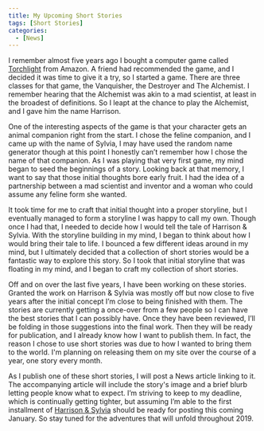 ```yaml
---
title: My Upcoming Short Stories
tags: [Short Stories]
categories:
  - [News]
---
```

I remember almost five years ago I bought a computer game called [Torchlight](https://www.amazon.com/gp/product/B0085P7YGU/ref=as_li_tl?ie=UTF8&tag=mysite009e-20&camp=1789&creative=9325&linkCode=as2&creativeASIN=B0085P7YGU&linkId=235131b07ffde76feb3b808a08e7fd4e) from Amazon.  A friend had recommended the game, and I decided it was time to give it a try, so I started a game.  There are three classes for that game, the Vanquisher, the Destroyer and The Alchemist.  I remember hearing that the Alchemist was akin to a mad scientist, at least in the broadest of definitions.  So I leapt at the chance to play the Alchemist, and I gave him the name Harrison.

One of the interesting aspects of the game is that your character gets an animal companion right from the start.  I chose the feline companion, and I came up with the name of Sylvia, I may have used the random name generator though at this point I honestly can’t remember how I chose the name of that companion. <!-- more -->  As I was playing that very first game, my mind began to seed the beginnings of a story.  Looking back at that memory, I want to say that those initial thoughts bore early fruit.  I had the idea of a partnership between a mad scientist and inventor and a woman who could assume any feline form she wanted.

It took time for me to craft that initial thought into a proper storyline, but I eventually managed to form a storyline I was happy to call my own.  Though once I had that, I needed to decide how I would tell the tale of Harrison & Sylvia.  With the storyline building in my mind, I began to think about how I would bring their tale to life.  I bounced a few different ideas around in my mind, but I ultimately decided that a collection of short stories would be a fantastic way to explore this story.  So I took that initial storyline that was floating in my mind, and I began to craft my collection of short stories.

Off and on over the last five years, I have been working on these stories.  Granted the work on Harrison & Sylvia was mostly off but now close to five years after the initial concept I’m close to being finished with them.  The stories are currently getting a once-over from a few people so I can have the best stories that I can possibly have.  Once they have been reviewed, I’ll be folding in those suggestions into the final work.  Then they will be ready for publication, and I already know how I want to publish them.  In fact, the reason I chose to use short stories was due to how I wanted to bring them to the world.  I'm planning on releasing them on my site over the course of a year, one story every month.

As I publish one of these short stories, I will post a News article linking to it.  The accompanying article will include the story's image and a brief blurb letting people know what to expect.  I’m striving to keep to my deadline, which is continually getting tighter, but assuming I’m able to the first installment of [Harrison & Sylvia](/writing/harrison-sylvia/series-01) should be ready for posting this coming January.  So stay tuned for the adventures that will unfold throughout 2019.